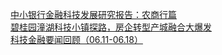   
[中小银行金融科技发展研究报告：农商行篇](http://www.dianyue.me/archives/965/4dlw2ei0reghdk9g/)  
[碧桂园潼湖科技小镇探路，房企转型产城融合大爆发](http://www.dianyue.me/archives/663/iocvh4ya1h7wvx7v/)  
[科技金融要闻回顾（06.11-06.18）](http://www.dianyue.me/archives/496/livte9kcl3cema24/)